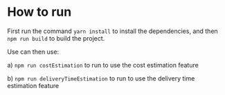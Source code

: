 
# How to run


First run the command `yarn install` to install the dependencies, and then  `npm run build` to build the project.

Use can then use: 

a) `npm run costEstimation` to run to use the cost estimation feature

b) `npm run deliveryTimeEstimation` to run to use the delivery time estimation feature